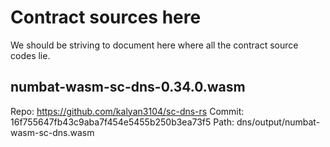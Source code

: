 # Contract sources here

We should be striving to document here where all the contract source codes lie.

## numbat-wasm-sc-dns-0.34.0.wasm

Repo: https://github.com/kalyan3104/sc-dns-rs
Commit: 16f755647fb43c9aba7f454e5455b250b3ea73f5
Path: dns/output/numbat-wasm-sc-dns.wasm
